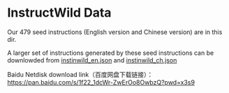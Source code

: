 # InstructWild Data

Our 479 seed instructions (English version and Chinese version) are in this dir.

A larger set of instructions generated by these seed instructions can be downlowded from
[instinwild_en.json](https://drive.google.com/file/d/1qOfrl0RIWgH2_b1rYCEVxjHF3u3Dwqay/view?usp=sharing) and [instinwild_ch.json](https://drive.google.com/file/d/1OqfOUWYfrK6riE9erOx-Izp3nItfqz_K/view?usp=sharing)

Baidu Netdisk download link（百度网盘下载链接）：https://pan.baidu.com/s/1f22_1dcWr-ZwErOo8OwbzQ?pwd=x3s9  
